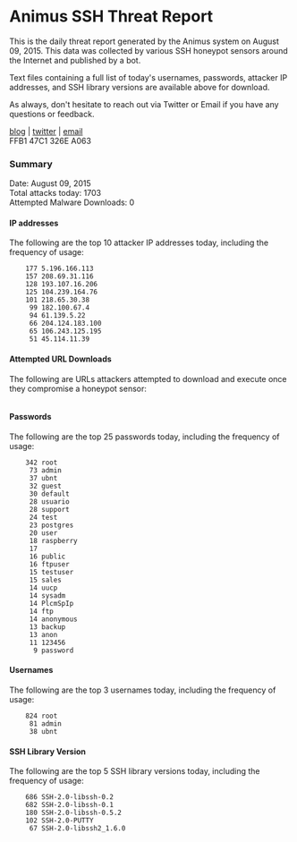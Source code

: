 # Animus SSH Threat Report

This is the daily threat report generated by the Animus system on August 09, 2015. This data was collected by various SSH honeypot sensors around the Internet and published by a bot.  

Text files containing a full list of today's usernames, passwords, attacker IP addresses, and SSH library versions are available above for download.  

As always, don't hesitate to reach out via Twitter or Email if you have any questions or feedback.  

[blog](http://morris.guru) | [twitter](https://twitter.com/andrew___morris) | [email](mailto:andrew@morris.guru)  
FFB1 47C1 326E A063  

### Summary

Date: August 09, 2015  
Total attacks today: 1703  
Attempted Malware Downloads: 0 

#### IP addresses
The following are the top 10 attacker IP addresses today, including the frequency of usage:
```
    177 5.196.166.113
    157 208.69.31.116
    128 193.107.16.206
    125 104.239.164.76
    101 218.65.30.38
     99 182.100.67.4
     94 61.139.5.22
     66 204.124.183.100
     65 106.243.125.195
     51 45.114.11.39
```

#### Attempted URL Downloads
The following are URLs attackers attempted to download and execute once they compromise a honeypot sensor:
```
```

#### Passwords
The following are the top 25 passwords today, including the frequency of usage:
```
    342 root
     73 admin
     37 ubnt
     32 guest
     30 default
     28 usuario
     28 support
     24 test
     23 postgres
     20 user
     18 raspberry
     17 
     16 public
     16 ftpuser
     15 testuser
     15 sales
     14 uucp
     14 sysadm
     14 PlcmSpIp
     14 ftp
     14 anonymous
     13 backup
     13 anon
     11 123456
      9 password
```

#### Usernames
The following are the top 3 usernames today, including the frequency of usage:
```
    824 root
     81 admin
     38 ubnt
```

#### SSH Library Version
The following are the top 5 SSH library versions today, including the frequency of usage:
```
    686 SSH-2.0-libssh-0.2
    682 SSH-2.0-libssh-0.1
    180 SSH-2.0-libssh-0.5.2
    102 SSH-2.0-PUTTY
     67 SSH-2.0-libssh2_1.6.0
```
